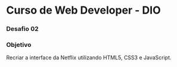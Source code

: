 # Curso de Web Developer - DIO

### Desafio 02

### Objetivo

Recriar a interface da Netflix utilizando HTML5, CSS3 e JavaScript.